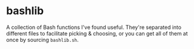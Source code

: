 bashlib
=======

A collection of Bash functions I've found useful. They're separated into different files to facilitate picking & choosing, or you can get all of them at once by sourcing `bashlib.sh`.
